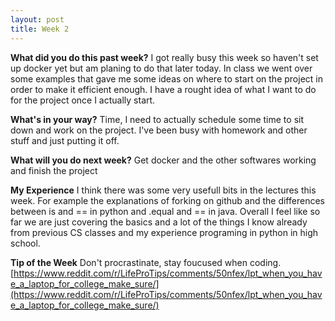 ```yaml
---
layout: post
title: Week 2
---
```



**What did you do this past week?**
I got really busy this week so haven't set up docker yet but am planing to do that later today. In class we went over some examples that gave me some ideas on where to start on the project in order to make it efficient enough. I have a rought idea of what I want to do for the project once I actually start.

**What's in your way?**
Time, I need to actually schedule some time to sit down and work on the project. I've been busy with homework and other stuff and just putting it off.

**What will you do next week?**
Get docker and the other softwares working and finish the project

**My Experience**
I think there was some very usefull bits in the lectures this week. For example the explanations of forking on github and the differences between is and == in python and .equal and == in java. Overall I feel like so far we are just covering the basics and a lot of the things I know already from previous CS classes and my experience programing in python in high school.

**Tip of the Week**
Don't procrastinate, stay foucused when coding.
[https://www.reddit.com/r/LifeProTips/comments/50nfex/lpt_when_you_have_a_laptop_for_college_make_sure/](https://www.reddit.com/r/LifeProTips/comments/50nfex/lpt_when_you_have_a_laptop_for_college_make_sure/)
